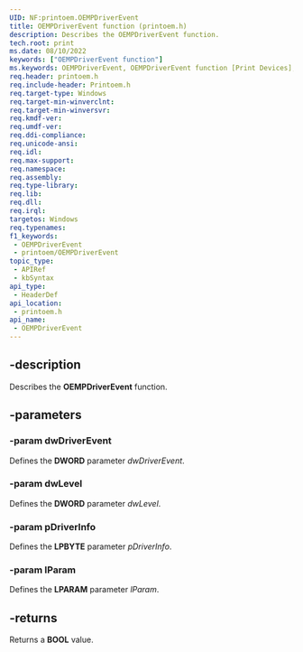 ```yaml
---
UID: NF:printoem.OEMPDriverEvent
title: OEMPDriverEvent function (printoem.h)
description: Describes the OEMPDriverEvent function.
tech.root: print
ms.date: 08/10/2022
keywords: ["OEMPDriverEvent function"]
ms.keywords: OEMPDriverEvent, OEMPDriverEvent function [Print Devices], print.oempdriverevent, print_obsoletefunctions_c7348f27-998e-466b-97ad-b3175cfea28a.xml, printoem/OEMPDriverEvent
req.header: printoem.h
req.include-header: Printoem.h
req.target-type: Windows
req.target-min-winverclnt: 
req.target-min-winversvr: 
req.kmdf-ver: 
req.umdf-ver: 
req.ddi-compliance: 
req.unicode-ansi: 
req.idl: 
req.max-support: 
req.namespace: 
req.assembly: 
req.type-library: 
req.lib: 
req.dll: 
req.irql: 
targetos: Windows
req.typenames: 
f1_keywords:
 - OEMPDriverEvent
 - printoem/OEMPDriverEvent
topic_type:
 - APIRef
 - kbSyntax
api_type:
 - HeaderDef
api_location:
 - printoem.h
api_name:
 - OEMPDriverEvent
---
```


## -description

Describes the **OEMPDriverEvent** function.

## -parameters

### -param dwDriverEvent

Defines the **DWORD** parameter *dwDriverEvent*.

### -param dwLevel

Defines the **DWORD** parameter *dwLevel*.

### -param pDriverInfo

Defines the **LPBYTE** parameter *pDriverInfo*.

### -param lParam

Defines the **LPARAM** parameter *lParam*.

## -returns

Returns a **BOOL** value.
